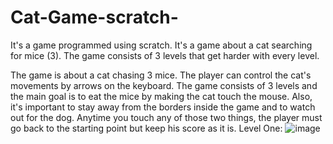 # Cat-Game-scratch-
It's a game programmed using scratch. It's a game about a cat searching for mice (3). The game consists of 3 levels that get harder with every level.


The game is about a cat chasing 3 mice. The player can control the cat's movements by arrows on the keyboard. The game consists of 3 levels and the main goal is to eat the mice by making the cat touch the mouse.
Also, it's important to stay away from the borders inside the game and to watch out for the dog. Anytime you touch any of those two things, the player must go back to the starting point but keep his score as it is.
Level One:
![image](https://github.com/Emanabdallah92/Cat-Game-scratch-/assets/115192151/88103a8f-befc-408a-9920-0198714273bc)




